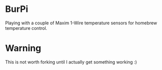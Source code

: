 BurPi
=====

Playing with a couple of Maxim 1-Wire temperature sensors for homebrew
temperature control.

Warning
=======

This is not worth forking until I actually get something working :)
